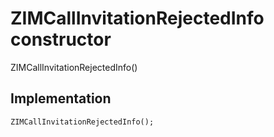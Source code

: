 


# ZIMCallInvitationRejectedInfo constructor







ZIMCallInvitationRejectedInfo()





## Implementation

```dart
ZIMCallInvitationRejectedInfo();
```







